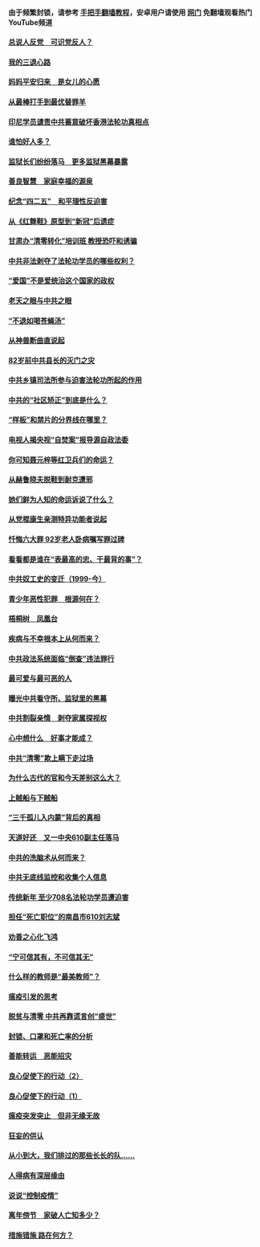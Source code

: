 #### 由于频繁封锁，请参考 [手把手翻墙教程](https://github.com/gfw-breaker/guides/wiki/)，安卓用户请使用 [网门](https://github.com/gfw-breaker/nogfw/blob/master/dl.md?t=05021600) 免翻墙观看热门YouTube频道 

#### [总说人反党　可识党反人？](../pages/19/423820.md?t=05021600) 

#### [我的三退心路](../pages/19/423876.md?t=05021600) 

#### [妈妈平安归来　是女儿的心愿](../pages/19/423947.md?t=05021600) 

#### [从最棒打手到最优替罪羊](../pages/19/423819.md?t=05021600) 

#### [印尼学员谴责中共蓄意破坏香港法轮功真相点](../pages/19/423902.md?t=05021600) 

#### [谁怕好人多？](../pages/19/423774.md?t=05021600) 

#### [监狱长们纷纷落马　更多监狱黑幕暴露](../pages/19/423787.md?t=05021600) 

#### [善良智慧　家庭幸福的源泉](../pages/19/423632.md?t=05021600) 

#### [纪念“四二五”　和平理性反迫害](../pages/19/423660.md?t=05021600) 

#### [从《红舞鞋》原型到“新冠”后遗症](../pages/19/423509.md?t=05021600) 

#### [甘肃办“清零转化”培训班 教授恐吓和诱骗](../pages/19/423498.md?t=05021600) 

#### [中共非法剥夺了法轮功学员的哪些权利？](../pages/19/423392.md?t=05021600) 

#### [“爱国”不是爱统治这个国家的政权](../pages/19/423029.md?t=05021600) 

#### [老天之眼与中共之眼](../pages/19/423378.md?t=05021600) 

#### [“不退如喝苍蝇汤”](../pages/19/423287.md?t=05021600) 

#### [从神兽断曲直说起](../pages/19/423201.md?t=05021600) 

#### [82岁前中共县长的灭门之灾](../pages/19/423055.md?t=05021600) 

#### [中共乡镇司法所参与迫害法轮功所起的作用](../pages/19/423064.md?t=05021600) 

#### [中共的“社区矫正”到底是什么？](../pages/19/422870.md?t=05021600) 

#### [“样板”和禁片的分界线在哪里？](../pages/19/422704.md?t=05021600) 

#### [电视人揭央视“自焚案”报导源自政法委](../pages/19/422770.md?t=05021600) 

#### [你可知聂元梓等红卫兵们的命运？](../pages/19/422848.md?t=05021600) 

#### [从赫鲁晓夫脱鞋到耐克遭邪](../pages/19/422826.md?t=05021600) 

#### [她们鲜为人知的命运诉说了什么？](../pages/19/422754.md?t=05021600) 

#### [从党棍康生亲测特异功能者说起](../pages/19/422657.md?t=05021600) 

#### [忏悔六大罪 92岁老人卧病嘱写罪过碑](../pages/19/422750.md?t=05021600) 

#### [看看都是谁在“表最高的忠、干最背的事”？](../pages/19/422703.md?t=05021600) 

#### [中共奴工史的变迁（1999-今）](../pages/19/422656.md?t=05021600) 

#### [青少年恶性犯罪　根源何在？](../pages/19/422449.md?t=05021600) 

#### [梧桐树　凤凰台](../pages/19/422442.md?t=05021600) 

#### [疾病与不幸根本上从何而来？](../pages/19/422438.md?t=05021600) 

#### [中共政法系统面临“倒查”违法罪行](../pages/19/422497.md?t=05021600) 

#### [最可爱与最可恶的人](../pages/19/422448.md?t=05021600) 

#### [曝光中共看守所、监狱里的黑幕](../pages/19/422390.md?t=05021600) 

#### [中共割裂亲情　剥夺家属探视权](../pages/19/422364.md?t=05021600) 

#### [心中想什么　好事才能成？](../pages/19/422318.md?t=05021600) 

#### [中共“清零”欺上瞒下走过场](../pages/19/422306.md?t=05021600) 

#### [为什么古代的官和今天差别这么大？](../pages/19/422228.md?t=05021600) 

#### [上贼船与下贼船](../pages/19/422276.md?t=05021600) 

#### [“三千孤儿入内蒙”背后的真相](../pages/19/422229.md?t=05021600) 

#### [天道好还　又一中央610副主任落马](../pages/19/422155.md?t=05021600) 

#### [中共的洗脑术从何而来？](../pages/19/422154.md?t=05021600) 

#### [中共无底线监控和收集个人信息](../pages/19/422039.md?t=05021600) 

#### [传统新年 至少708名法轮功学员遭迫害](../pages/19/421946.md?t=05021600) 

#### [担任“死亡职位”的南昌市610刘志斌](../pages/19/421957.md?t=05021600) 

#### [劝善之心化飞鸿](../pages/19/421164.md?t=05021600) 

#### [“宁可信其有，不可信其无”](../pages/19/421691.md?t=05021600) 

#### [什么样的教师是“最美教师”？](../pages/19/421755.md?t=05021600) 

#### [瘟疫引发的思考](../pages/19/421594.md?t=05021600) 

#### [脱贫与清零 中共再靠谎言创“盛世”](../pages/19/421590.md?t=05021600) 

#### [封锁、口罩和死亡率的分析](../pages/19/421495.md?t=05021600) 

#### [善能转运　恶能招灾](../pages/19/421334.md?t=05021600) 

#### [良心促使下的行动（2）](../pages/19/421361.md?t=05021600) 

#### [良心促使下的行动（1）](../pages/19/421302.md?t=05021600) 

#### [瘟疫突发突止　但非无缘无故](../pages/19/421281.md?t=05021600) 

#### [狂妄的供认](../pages/19/421199.md?t=05021600) 

#### [从小到大，我们排过的那些长长的队……](../pages/19/421243.md?t=05021600) 

#### [人得病有深层缘由](../pages/19/420864.md?t=05021600) 

#### [说说“控制疫情”](../pages/19/420831.md?t=05021600) 

#### [离年傍节　家破人亡知多少？](../pages/19/420563.md?t=05021600) 

#### [措施错施  路在何方？](../pages/19/420076.md?t=05021600) 

